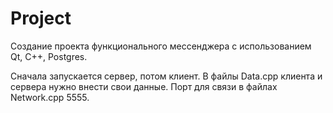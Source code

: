 # Project
Создание проекта функционального мессенджера с использованием Qt, C++, Postgres.

Сначала запускается сервер, потом клиент.
В файлы Data.cpp клиента и сервера нужно внести свои данные.
Порт для связи в файлах Network.cpp 5555.
